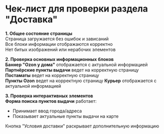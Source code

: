  # Чек-лист для проверки раздела "Доставка"  

**1. Общее состояние страницы**  
 Страница загружается без ошибок и зависаний  
 Все блоки информации отображаются корректно  
 Нет битых изображений или нерабочих элементов  

**2. Проверка основных информационных блоков**  
**Баннер "Ozon у дома"** отображается с актуальной информацией  
**Партнёрские пункты выдачи** ведет на корректную страницу   
**Постаматы** ведет на корректную страницу   
**Пункты Ozon** ведет на корректную страницу
**Курьер** отображается с актуальной информацией 

**3. Проверка интерактивных элементов**  
**Форма поиска пунктов выдачи** работает:  
   - Принимает ввод города/адреса  
   - Показывает актуальные пункты выдачи на карте

Кнопка "Условия доставки" раскрывает дополнительную информацию  

